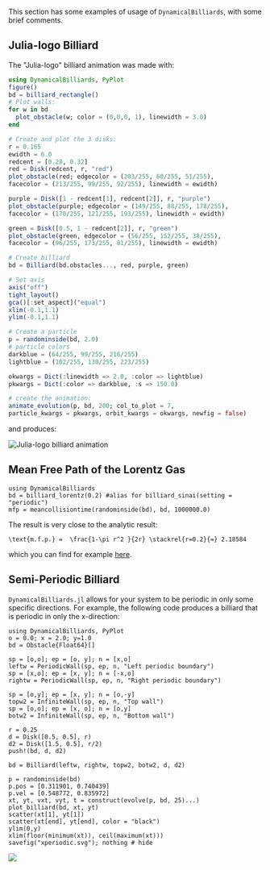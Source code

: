 This section has some examples of usage of `DynamicalBilliards`, with some brief
comments.

## Julia-logo Billiard
The "Julia-logo" billiard animation was made with:
```julia
using DynamicalBilliards, PyPlot
figure()
bd = billiard_rectangle()
# Plot walls:
for w in bd
  plot_obstacle(w; color = (0,0,0, 1), linewidth = 3.0)
end

# Create and plot the 3 disks:
r = 0.165
ewidth = 6.0
redcent = [0.28, 0.32]
red = Disk(redcent, r, "red")
plot_obstacle(red; edgecolor = (203/255, 60/255, 51/255),
facecolor = (213/255, 99/255, 92/255), linewidth = ewidth)

purple = Disk([1 - redcent[1], redcent[2]], r, "purple")
plot_obstacle(purple; edgecolor = (149/255, 88/255, 178/255),
facecolor = (170/255, 121/255, 193/255), linewidth = ewidth)

green = Disk([0.5, 1 - redcent[2]], r, "green")
plot_obstacle(green, edgecolor = (56/255, 152/255, 38/255),
facecolor = (96/255, 173/255, 81/255), linewidth = ewidth)

# Create billiard
bd = Billiard(bd.obstacles..., red, purple, green)

# Set axis
axis("off")
tight_layout()
gca()[:set_aspect]("equal")
xlim(-0.1,1.1)
ylim(-0.1,1.1)

# Create a particle
p = randominside(bd, 2.0)
# particle colors
darkblue = (64/255, 99/255, 216/255)
lightblue = (102/255, 130/255, 223/255)

okwargs = Dict(:linewidth => 2.0, :color => lightblue)
pkwargs = Dict(:color => darkblue, :s => 150.0)

# create the animation:
animate_evolution(p, bd, 200; col_to_plot = 7,
particle_kwargs = pkwargs, orbit_kwargs = okwargs, newfig = false)
```
and produces:

![Julia-logo billiard animation](http://i.imgur.com/EtKof48.gif)


## Mean Free Path of the Lorentz Gas
```@example tut3
using DynamicalBilliards
bd = billiard_lorentz(0.2) #alias for billiard_sinai(setting = "periodic")
mfp = meancollisiontime(randominside(bd), bd, 1000000.0)
```
The result is very close to the analytic result:

``\text{m.f.p.} =  \frac{1-\pi r^2 }{2r} \stackrel{r=0.2}{=} 2.18584 ``

which you can find for example [here](http://www.cmls.polytechnique.fr/perso/golse/Surveys/FGIcmp03.pdf).

## Semi-Periodic Billiard
`DynamicalBilliards.jl` allows for your system to be periodic in only some specific
directions. For example, the following code produces a billiard that is periodic
in only the x-direction:

```@example tut3
using DynamicalBilliards, PyPlot
o = 0.0; x = 2.0; y=1.0
bd = Obstacle{Float64}[]

sp = [o,o]; ep = [o, y]; n = [x,o]
leftw = PeriodicWall(sp, ep, n, "Left periodic boundary")
sp = [x,o]; ep = [x, y]; n = [-x,o]
rightw = PeriodicWall(sp, ep, n, "Right periodic boundary")

sp = [o,y]; ep = [x, y]; n = [o,-y]
topw2 = InfiniteWall(sp, ep, n, "Top wall")
sp = [o,o]; ep = [x, o]; n = [o,y]
botw2 = InfiniteWall(sp, ep, n, "Bottom wall")

r = 0.25
d = Disk([0.5, 0.5], r)
d2 = Disk([1.5, 0.5], r/2)
push!(bd, d, d2)

bd = Billiard(leftw, rightw, topw2, botw2, d, d2)

p = randominside(bd)
p.pos = [0.311901, 0.740439]
p.vel = [0.548772, 0.835972]
xt, yt, vxt, vyt, t = construct(evolve(p, bd, 25)...)
plot_billiard(bd, xt, yt)
scatter(xt[1], yt[1])
scatter(xt[end], yt[end], color = "black")
ylim(0,y)
xlim(floor(minimum(xt)), ceil(maximum(xt)))
savefig("xperiodic.svg"); nothing # hide
```
![](xperiodic.svg)
